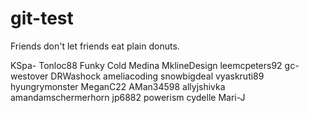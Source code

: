 # git-test
Friends don't let friends eat plain donuts.


KSpa-
Tonloc88 Funky Cold Medina
MklineDesign
leemcpeters92
gc-westover
DRWashock
ameliacoding
snowbigdeal
vyaskruti89
hyungrymonster
MeganC22
AMan34598
allyjshivka
amandamschermerhorn
jp6882
powerism
cydelle
Mari-J
